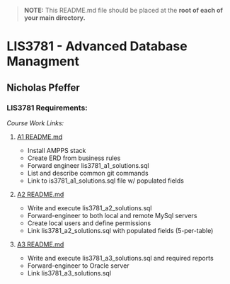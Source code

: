 > **NOTE:** This README.md file should be placed at the **root of each of your main directory.**

# LIS3781 - Advanced Database Managment

## Nicholas Pfeffer

### LIS3781 Requirements:

_Course Work Links:_

1. [A1 README.md](a1/README.md "My A1 README.md file")

    - Install AMPPS stack
    - Create ERD from business rules
    - Forward engineer lis3781_a1_solutions.sql
    - List and describe common git commands
    - Link to is3781_a1_solutions.sql file w/ populated fields

2. [A2 README.md](a2/README.md "My A2 README.md file")

    - Write and execute lis3781_a2_solutions.sql
    - Forward-engineer to both local and remote MySql servers
    - Create local users and define permissions
    - Link lis3781_a2_solutions.sql with populated fields (5-per-table)

2. [A3 README.md](a3/README.md "My A3 README.md file")

    - Write and execute lis3781_a3_solutions.sql and required reports
    - Forward-engineer to Oracle server
    - Link lis3781_a3_solutions.sql
